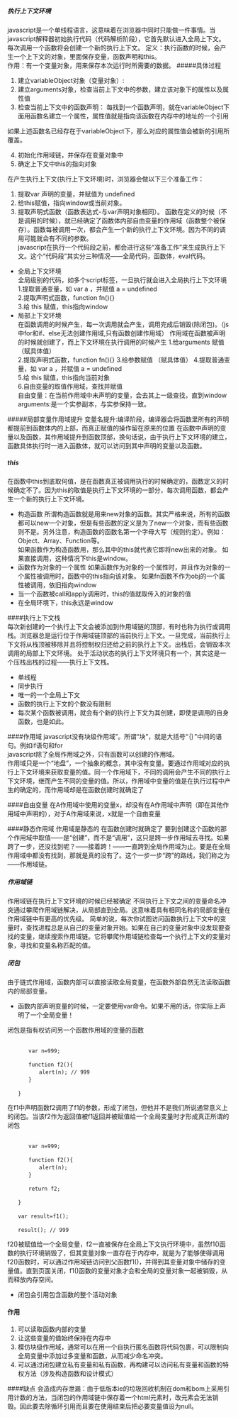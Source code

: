 ##### 执行上下文环境
javascript是一个单线程语言，这意味着在浏览器中同时只能做一件事情。当javascript解释器初始执行代码（代码解析阶段），它首先默认进入全局上下文。每次调用一个函数将会创建一个新的执行上下文。 
定义：执行函数的时候，会产生一个上下文的对象，里面保存变量，函数声明和this。  
作用：有一个变量对象，用来保存本次运行时所需要的数据。
#####具体过程


1. 建立variableObject对象（变量对象）:
2. 建立arguments对象，检查当前上下文中的参数，建立该对象下的属性以及属性值
3. 检查当前上下文中的函数声明：
每找到一个函数声明，就在variableObject下面用函数名建立一个属性，属性值就是指向该函数在内存中的地址的一个引用

如果上述函数名已经存在于variableObject下，那么对应的属性值会被新的引用所覆盖。

4. 初始化作用域链，并保存在变量对象中
5. 确定上下文中this的指向对象     


在产生执行上下文(执行上下文环境)时，浏览器会做以下三个准备工作：
1. 提取var 声明的变量，并赋值为 undefined
2. 给this赋值，指向window或当前对象。
3. 提取声明式函数（函数表达式-与var声明对象相同）。 函数在定义的时候（不是调用的时候），就已经确定了函数体内部自由变量的作用域（函数整个被保存）。函数每被调用一次，都会产生一个新的执行上下文环境。因为不同的调用可能就会有不同的参数。  
javascript在执行一个代码段之前，都会进行这些“准备工作”来生成执行上下文。这个“代码段”其实分三种情况——全局代码，函数体，eval代码。
* 全局上下文环境  
全局级别的代码，如多个script标签，一旦执行就会进入全局执行上下文环境   
1.提取普通变量，如 var a  ，并赋值 a = undefined  
2.提取声明式函数，function fn(){}  
3.给 this 赋值，this指向window  
* 局部上下文环境  
在函数调用的时候产生，每一次调用就会产生，调用完成后销毁(除闭包)。（js中for和if、else无法创建作用域,只有函数创建作用域）
作用域在函数被声明的时候就创建了，而上下文环境在执行调用的时候产生 
1.给arguments 赋值 （赋具体值）    
2.提取声明式函数，function fn(){} 
3.给参数赋值 （赋具体值） 
4.提取普通变量，如 var a  ，并赋值 a = undefined  
5.给 this 赋值，this指向当前对象    
6.自由变量的取值作用域，查找并赋值  
自由变量：在当前作用域中未声明的变量，会去其上一级查找，直到window  
arguments:是一个实参副本，与实参保持一致。  

#####局部变量作用域提升
变量名提升:编译阶段，编译器会将函数里所有的声明都提前到函数体内的上部，而真正赋值的操作留在原来的位置
在函数中声明的变量以及函数，其作用域提升到函数顶部，换句话说，由于执行上下文环境的建立，函数具体执行时一进入函数体，就可以访问到其中声明的变量以及函数。
##### this
在函数中this到底取何值，是在函数真正被调用执行的时候确定的，函数定义的时候确定不了。因为this的取值是执行上下文环境的一部分，每次调用函数，都会产生一个新的执行上下文环境。
* 构造函数 
所谓构造函数就是用来new对象的函数。其实严格来说，所有的函数都可以new一个对象，但是有些函数的定义是为了new一个对象，而有些函数则不是。另外注意，构造函数的函数名第一个字母大写（规则约定）。例如：Object、Array、Function等。  
如果函数作为构造函数用，那么其中的this就代表它即将new出来的对象。
如果直接调用，这种情况下this是window。
* 函数作为对象的一个属性 
如果函数作为对象的一个属性时，并且作为对象的一个属性被调用时，函数中的this指向该对象。
如果fn函数不作为obj的一个属性被调用，依旧指向window
* 当一个函数被call和apply调用时，this的值就取传入的对象的值
* 在全局环境下，this永远是window

####执行上下文栈  
每次新创建的一个执行上下文会被添加到作用域链的顶部，有时也称为执行或调用栈。浏览器总是运行位于作用域链顶部的当前执行上下文。一旦完成，当前执行上下文将从栈顶被移除并且将控制权归还给之前的执行上下文。出栈后，会销毁本次调用的局部上下文环境。
处于活动状态的执行上下文环境只有一个，其实这是一个压栈出栈的过程——执行上下文栈。
* 单线程
* 同步执行
* 唯一的一个全局上下文
* 函数的执行上下文的个数没有限制
* 每次某个函数被调用，就会有个新的执行上下文为其创建，即使是调用的自身函数，也是如此。

####作用域 
javascript没有块级作用域”。所谓“块”，就是大括号“｛｝”中间的语句。例如if语句和for   
javascript除了全局作用域之外，只有函数可以创建的作用域。   
作用域只是一个“地盘”，一个抽象的概念，其中没有变量。要通过作用域对应的执行上下文环境来获取变量的值。同一个作用域下，不同的调用会产生不同的执行上下文环境，继而产生不同的变量的值。所以，作用域中变量的值是在执行过程中产生的确定的，而作用域却是在函数创建时就确定了

####自由变量
在A作用域中使用的变量x，却没有在A作用域中声明（即在其他作用域中声明的），对于A作用域来说，x就是一个自由变量

####静态作用域
作用域是静态的  在函数创建时就确定了
要到创建这个函数的那个作用域中取值——是“创建”，而不是“调用”，这只是跨一步作用域去寻找。如果跨了一步，还没找到呢？——接着跨！——一直跨到全局作用域为止。要是在全局作用域中都没有找到，那就是真的没有了。这个一步一步“跨”的路线，我们称之为——作用域链。

##### 作用域链
作用域链在执行上下文环境的时候已经被确定
不同执行上下文之间的变量命名冲突通过攀爬作用域链解决，从局部直到全局。这意味着具有相同名称的局部变量在作用域链中有更高的优先级。 
简单的说，每次你试图访问函数执行上下文中的变量时，查找进程总是从自己的变量对象开始。如果在自己的变量对象中没发现要查找的变量，继续搜索作用域链。它将攀爬作用域链检查每一个执行上下文的变量对象，寻找和变量名称匹配的值。

##### 闭包
由于链式作用域，函数内部可以直接读取全局变量，在函数外部自然无法读取函数内的局部变量。
* 函数内部声明变量的时候，一定要使用var命令。如果不用的话，你实际上声明了一个全局变量！  

闭包是指有权访问另一个函数作用域的变量的函数  

```function f1(){

　　　　var n=999;

　　　　function f2(){
　　　　　　alert(n); // 999
　　　　}

　　}
```
在f1中声明函数f2调用了f1的参数，形成了闭包，但他并不是我们所说通常意义上的闭包。当该f2作为返回值被f1返回并被赋值给一个全局变量时才形成真正所谓的闭包
```　function f1(){

　　　　var n=999;

　　　　function f2(){
　　　　　　alert(n); 
　　　　}

　　　　return f2;

　　}

　　var result=f1();

　　result(); // 999
```
f2()被赋值给一个全局变量，f2一直被保存在全局上下文执行环境中，虽然f1()函数的执行环境销毁了，但其变量对象一直存在于内存中，就是为了能够使得调用f2()函数时，可以通过作用域链访问到父函数f1()，并得到其变量对象中储存的变量值。直到页面关闭，f1()函数的变量对象才会和全局的变量对象一起被销毁，从而释放内存空间。

* 闭包会引用包含函数的整个活动对象
#### 作用
1. 可以读取函数内部的变量
2. 让这些变量的值始终保持在内存中
3. 模仿块级作用域，通常可以在用一个自执行匿名函数将代码包裹，可以限制向全局变量中添加过多变量和函数，从而减少命名冲突。
4. 可以通过闭包建立私有变量和私有函数，再构建可以访问私有变量和函数的特权方法（涉及构造函数和设计模式）

####缺点
会造成内存泄漏：由于低版本ie的垃圾回收机制在dom和bom上采用引用计数的方法，当闭包的作用域链中保存着一个html元素时，改元素会无法销毁。因此要去除循环引用而且要在使用结束后把必要变量值设为null。